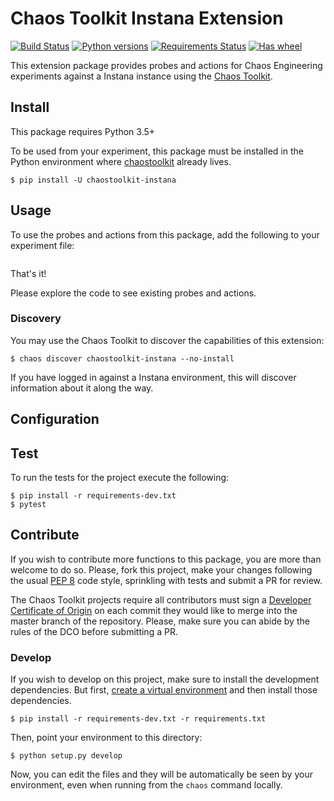  # Chaos Toolkit Instana Extension

[![Build Status](https://travis-ci.org/chaostoolkit-incubator/chaostoolkit-instana.svg?branch=master)](https://travis-ci.org/chaostoolkit-incubator/chaostoolkit-instana)
[![Python versions](https://img.shields.io/pypi/pyversions/chaostoolkit-instana.svg)](https://www.python.org/)
[![Requirements Status](https://requires.io/github/chaostoolkit-incubator/chaostoolkit-instana/requirements.svg?branch=master)](https://requires.io/github/chaostoolkit-incubator/chaostoolkit-instana/requirements/?branch=master)
[![Has wheel](https://img.shields.io/pypi/wheel/chaostoolkit-instana.svg)](http://pythonwheels.com/)


This extension package provides probes and actions for Chaos Engineering
experiments against a Instana instance using the
[Chaos Toolkit][chaostoolkit].

[actions]: http://chaostoolkit.org/reference/api/experiment/#action
[probes]: http://chaostoolkit.org/reference/api/experiment/#probe
[chaostoolkit]: http://chaostoolkit.org

## Install

This package requires Python 3.5+

To be used from your experiment, this package must be installed in the Python
environment where [chaostoolkit][] already lives.

```
$ pip install -U chaostoolkit-instana
```

## Usage

To use the probes and actions from this package, add the following to your
experiment file:

```json


```

That's it!

Please explore the code to see existing probes and actions.

### Discovery

You may use the Chaos Toolkit to discover the capabilities of this extension:

```
$ chaos discover chaostoolkit-instana --no-install
```

If you have logged in against a Instana environment, this will discover
information about it along the way.


## Configuration



## Test

To run the tests for the project execute the following:

```
$ pip install -r requirements-dev.txt
$ pytest
```


## Contribute

If you wish to contribute more functions to this package, you are more than
welcome to do so. Please, fork this project, make your changes following the
usual [PEP 8][pep8] code style, sprinkling with tests and submit a PR for
review.

[pep8]: https://pycodestyle.readthedocs.io/en/latest/

The Chaos Toolkit projects require all contributors must sign a
[Developer Certificate of Origin][dco] on each commit they would like to merge
into the master branch of the repository. Please, make sure you can abide by
the rules of the DCO before submitting a PR.

[dco]: https://github.com/probot/dco#how-it-works

### Develop

If you wish to develop on this project, make sure to install the development
dependencies. But first, [create a virtual environment][venv] and then install
those dependencies.

[venv]: http://chaostoolkit.org/reference/usage/install/#create-a-virtual-environment

```console
$ pip install -r requirements-dev.txt -r requirements.txt
```

Then, point your environment to this directory:

```console
$ python setup.py develop
```

Now, you can edit the files and they will be automatically be seen by your
environment, even when running from the `chaos` command locally.


